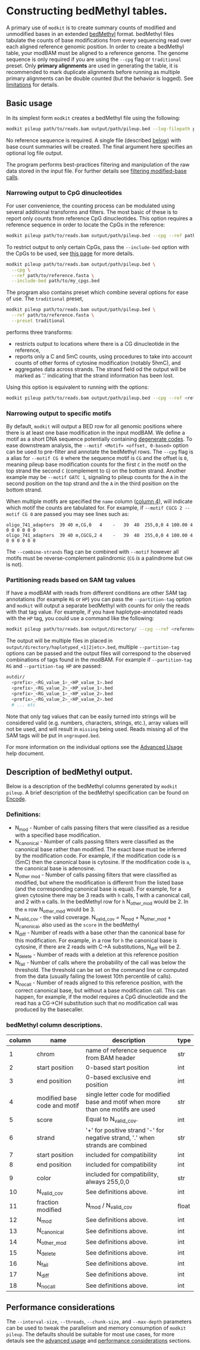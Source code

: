 # Constructing bedMethyl tables.

A primary use of `modkit` is to create summary counts of modified and unmodified bases in
an extended [bedMethyl](https://www.encodeproject.org/data-standards/wgbs/) format.
bedMethyl files tabulate the counts of base modifications from every sequencing read over
each aligned reference genomic position. In order to create a bedMethyl table, your modBAM
must be aligned to a reference genome. The genome sequence is only required if you are using
the `--cpg` flag or `traditional` preset. Only **primary alignments** are used in generating 
the table, it is recommended to mark duplicate alignments before running as multiple primary
alignments can be double counted (but the behavior is logged). See [limitations](./limitations.md)
for details.

## Basic usage

In its simplest form `modkit` creates a bedMethyl file using the following:

```bash
modkit pileup path/to/reads.bam output/path/pileup.bed --log-filepath pileup.log
```

No reference sequence is required. A single file (described
[below](#description-of-bedmethyl-output)) with base count summaries will be created. The
final argument here specifies an optional log file output.

The program performs best-practices filtering and manipulation of the raw data stored in
the input file. For further details see [filtering modified-base calls](./filtering.md).

### Narrowing output to CpG dinucleotides

For user convenience, the counting process can be modulated using several additional
transforms and filters. The most basic of these is to report only counts from reference
CpG dinucleotides. This option requires a reference sequence in order to locate the CpGs
in the reference:

```bash
modkit pileup path/to/reads.bam output/path/pileup.bed --cpg --ref path/to/reference.fasta
```

To restrict output to only certain CpGs, pass the `--include-bed` option with the CpGs to be used, 
see [this page](./intro_include_bed.md) for more details.

```bash
modkit pileup path/to/reads.bam output/path/pileup.bed \
  --cpg \
  --ref path/to/reference.fasta \
  --include-bed path/to/my_cpgs.bed
```

The program also contains preset which combine several options for ease of use. The
`traditional` preset,

```bash
modkit pileup path/to/reads.bam output/path/pileup.bed \
  --ref path/to/reference.fasta \
  --preset traditional
```

performs three transforms:
* restricts output to locations where there is a CG dinucleotide in the reference,
* reports only a C and 5mC counts, using procedures to take into account counts of other
  forms of cytosine modification (notably 5hmC), and
* aggregates data across strands. The strand field od the output will be marked as '.'
  indicating that the strand information has been lost.

Using this option is equivalent to running with the options:

```bash
modkit pileup path/to/reads.bam output/path/pileup.bed --cpg --ref <reference.fasta> --ignore h --combine-strands
```

### Narrowing output to specific motifs

By default, `modkit` will output a BED row for all genomic positions where
there is at least one base modification in the input modBAM. We define a motif
as a short DNA sequence potentially containing [degenerate
codes](https://en.wikipedia.org/wiki/Nucleic_acid_notation). To ease downstream
analysis, the `--motif <Motif> <offset, 0-based>` option can be used to
pre-filter and annotate the bedMethyl rows. The `--cpg` flag is a alias for
`--motif CG 0` where the sequence motif is `CG` and the offset is `0`, meaning
pileup base modification counts for the first `C` in the motif on the top
strand the second `C` (complement to `G`) on the bottom strand. Another example
may be `--motif GATC 1`, signaling to pileup counts for the `A` in the second
position on the top strand and the `A` in the third position on the bottom
strand.

When multiple motifs are specified the `name` column ([column
4](#bedmethyl-column-descriptions)), will indicate which motif the counts are
tabulated for. For example, if `--motif CGCG 2 --motif CG 0` are passed you may
see lines such as:

```text
oligo_741_adapters  39 40 m,CG,0   4	-	39	40	255,0,0	4 100.00 4 0 0 0 0 0 0
oligo_741_adapters  39 40 m,CGCG,2 4	-	39	40	255,0,0	4 100.00 4 0 0 0 0 0 0

```

The `--combine-strands` flag can be combined with `--motif` however all motifs
must be reverse-complement palindromic (`CG` _is_ a palindrome but `CHH` is
not).


### Partitioning reads based on SAM tag values

If have a modBAM with reads from different conditions are other SAM tag annotations (for example `RG` or `HP`) you 
can pass the `--partition-tag` option and `modkit` will output a separate bedMethyl with counts for only the reads 
with that tag value. For example, if you have haplotype-annotated reads with the `HP` tag, you could use a command
like the following:

```bash
modkit pileup path/to/reads.bam output/directory/ --cpg --ref <reference.fasta> --partition-tag HP --prefix haplotyped
```
The output will be multiple files in placed in `output/directory/haplotyped_<1|2|etc>.bed`, multiple `--partition-tag`
options can be passed and the output files will correspond to the observed combinations of tags found in the modBAM. 
For example if `--partition-tag RG` and `--partition-tag HP` are passed:

```bash
outdir/
  <prefix>_<RG_value_1>_<HP_value_1>.bed
  <prefix>_<RG_value_2>_<HP_value_1>.bed
  <prefix>_<RG_value_1>_<HP_value_2>.bed
  <prefix>_<RG_value_2>_<HP_value_2>.bed
  # ... etc
```

Note that only tag values that can be easily turned into strings will be considered valid (e.g. numbers, characters,
strings, etc.), array values will not be used, and will result in `missing` being used. Reads missing all of the 
SAM tags will be put in `ungrouped.bed`.


For more information on the individual options see the [Advanced Usage](./advanced_usage.md) help document.



## Description of bedMethyl output.

Below is a description of the bedMethyl columns generated by `modkit pileup`. A brief description of the
bedMethyl specification can be found on [Encode](https://www.encodeproject.org/data-standards/wgbs/).

### Definitions:

* N<sub>mod</sub> - Number of calls passing filters that were classified as a residue with a specified base modification.
* N<sub>canonical</sub> - Number of calls passing filters were classified as the canonical base rather than modified. The
exact base must be inferred by the modification code. For example, if the modification code is `m` (5mC) then
the canonical base is cytosine. If the modification code is `a`, the canonical base is adenosine.
* N<sub>other mod</sub> - Number of calls passing filters that were classified as modified, but where the modification is different from the listed base (and the corresponding canonical base is equal). For example, for a given cytosine there may be 3 reads with
`h` calls, 1 with a canonical call, and 2 with `m` calls. In the bedMethyl row for `h` N<sub>other_mod</sub> would be 2. In the
`m` row N<sub>other_mod</sub> would be 3.
* N<sub>valid_cov</sub> - the valid coverage. N<sub>valid_cov</sub> = N<sub>mod</sub> + N<sub>other_mod</sub> + N<sub>canonical</sub>, also used as the `score` in the bedMethyl
* N<sub>diff</sub> - Number of reads with a base other than the canonical base for this modification. For example, in a row
for `h` the canonical base is cytosine, if there are 2 reads with C->A substitutions, N<sub>diff</sub> will be 2.
* N<sub>delete</sub> - Number of reads with a deletion at this reference position
* N<sub>fail</sub> - Number of calls where the probability of the call was below the threshold. The threshold can be
set on the command line or computed from the data (usually failing the lowest 10th percentile of calls).
* N<sub>nocall</sub> - Number of reads aligned to this reference position, with the correct canonical base, but without a base
modification call. This can happen, for example, if the model requires a CpG dinucleotide and the read has a
CG->CH substitution such that no modification call was produced by the basecaller.

### bedMethyl column descriptions.

| column | name                         | description                                                                       | type  |
|--------|------------------------------|-----------------------------------------------------------------------------------|-------|
| 1      | chrom                        | name of reference sequence from BAM header                                        | str   |
| 2      | start position               | 0-based start position                                                            | int   |
| 3      | end position                 | 0-based exclusive end position                                                    | int   |
| 4      | modified base code and motif | single letter code for modified base and motif when more than one motifs are used | str   |
| 5      | score                        | Equal to N<sub>valid_cov</sub>.                                                   | int   |
| 6      | strand                       | '+' for positive strand '-' for negative strand, '.' when strands are combined    | str   |
| 7      | start position               | included for compatibility                                                        | int   |
| 8      | end position                 | included for compatibility                                                        | int   |
| 9      | color                        | included for compatibility, always 255,0,0                                        | str   |
| 10     | N<sub>valid_cov</sub>        | See definitions above.                                                            | int   |
| 11     | fraction modified            | N<sub>mod</sub> / N<sub>valid_cov</sub>                                           | float |
| 12     | N<sub>mod</sub>              | See definitions above.                                                            | int   |
| 13     | N<sub>canonical</sub>        | See definitions above.                                                            | int   |
| 14     | N<sub>other_mod</sub>        | See definitions above.                                                            | int   |
| 15     | N<sub>delete</sub>           | See definitions above.                                                            | int   |
| 16     | N<sub>fail</sub>             | See definitions above.                                                            | int   |
| 17     | N<sub>diff</sub>             | See definitions above.                                                            | int   |
| 18     | N<sub>nocall</sub>           | See definitions above.                                                            | int   |

## Performance considerations

The `--interval-size`, `--threads`, `--chunk-size`, and `--max-depth` parameters can be used to tweak the parallelism and 
memory consumption of `modkit pileup`. The defaults should be suitable for most use cases, for more detauls see the
[advanced usage](./advanced_usage.md) and [performance considerations](./perf_considerations.md) sections.
